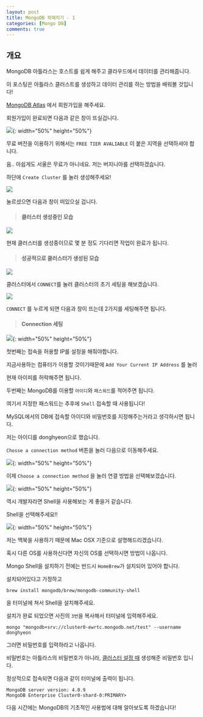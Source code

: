 ```yaml
---
layout: post
title: MongoDB 파헤치기 - 1
categories: [Mongo DB]
comments: true
---
```

## 개요

MongoDB 아틀라스는 호스트를 쉽게 해주고 클라우드에서 데이터를 관리해줍니다. 

이 포스팅은 아틀라스 클러스트를 생성하고 데이터 관리를 하는 방법을 배워볼 것입니다! 

[MongoDB Atlas](https://www.mongodb.com/cloud/atlas?jmp=docs) 에서 회원가입을 해주세요.

회원가입이 완료되면 다음과 같은 창이 뜨실겁니다.

![](https://github.com/DaeAkin/DaeAkin.github.io/blob/master/img/blog/mongo/image1.png?raw=true){: width="50%" height="50%"}

무료 버전을 이용하기 위해서는 `FREE TIER AVALIABLE` 이 붙은 지역을 선택하셔야 합니다. 

음.. 아쉽게도 서울은 무료가 아니네요. 저는 버지니아를 선택하겠습니다.

하단에 `Create Cluster` 를 눌러 생성해주세요!

![](https://github.com/DaeAkin/DaeAkin.github.io/blob/master/img/blog/mongo/image2.png?raw=true)



눌르셨으면 다음과 창이 떠있으실 겁니다.

> #### 클러스터 생성중인 모습

![](https://github.com/DaeAkin/DaeAkin.github.io/blob/master/img/blog/mongo/image3.png?raw=true)

현재 클러스터를 생성중이므로 몇 분 정도 기다리면 작업이 완료가 됩니다.

> #### 성공적으로 클러스터가 생성된 모습

![](https://github.com/DaeAkin/DaeAkin.github.io/blob/master/img/blog/mongo/image4.png?raw=true)

클러스터에서 `CONNECT`를 눌러 클러스터의 초기 세팅을 해보겠습니다.

![](https://github.com/DaeAkin/DaeAkin.github.io/blob/master/img/blog/mongo/image5.png?raw=true)



`CONNECT` 를 누르게 되면 다음과 창이 뜨는데 2가지를 세팅해주면 됩니다.

> #### Connection 세팅

![](https://github.com/DaeAkin/DaeAkin.github.io/blob/master/img/blog/mongo/image6.png?raw=true){: width="50%" height="50%"}

첫번째는 접속을 허용할 IP를 설정을 해줘야합니다. 

지금사용하는 컴퓨터가 이용할 것이기때문에 `Add Your Current IP Address` 를 눌러 

현재 아이피를 허락해주면 됩니다.

두번째는 MongoDB를 이용할 `아이디`와 `패스워드`를 적어주면 됩니다. 

여기서 지정한 패스워드는 추후에 `Shell` 접속할 때 사용됩니다!

MySQL에서의 DB에 접속할 아이디와 비밀번호를 지정해주는거라고 생각하시면 됩니다. 

저는 아이디를 donghyeon으로 했습니다.

`Chosse a connection method` 버튼을 눌러 다음으로 이동해주세요.

![](https://github.com/DaeAkin/DaeAkin.github.io/blob/master/img/blog/mongo/image7.png?raw=true){: width="50%" height="50%"}

이제 `Choose a connection method` 을 눌러 연결 방법을 선택해보겠습니다.

![](https://github.com/DaeAkin/DaeAkin.github.io/blob/master/img/blog/mongo/image8.png?raw=true){: width="50%" height="50%"}

역시 개발자라면 Shell을 사용해보는 게 좋을거 같습니다. 

Shell을 선택해주세요!!

![](https://github.com/DaeAkin/DaeAkin.github.io/blob/master/img/blog/mongo/image9.png?raw=true){: width="50%" height="50%"}

저는 맥북을 사용하기 때문에 Mac OSX 기준으로 설명해드리겠습니다.

혹시 다른 OS를 사용하신다면 자신의 OS를 선택하시면 방법이 나옵니다.

Mongo Shell을 설치하기 전에는 반드시 `HomeBrew`가 설치되어 있어야 합니다. 

설치되어있다고 가정하고 

```
brew install mongodb/brew/mongodb-community-shell
```

을 터미널에 쳐서 Shell을 설치해주세요.

설치가 완료 되었으면 사진의 `3번`을 복사해서 터미널에 입력해주세요.

```
mongo "mongodb+srv://cluster0-ewrtc.mongodb.net/test" --username donghyeon
```

그러면 비밀번호를 입력하라고 나옵니다. 

비밀번호는 아틀라스의 비밀번호가 아니라, <u>클러스터 설정 때</u> 생성해준 비밀번호 입니다.

정상적으로 접속되면 다음과 같이 터미널에 출력이 됩니다.

```
MongoDB server version: 4.0.9
MongoDB Enterprise Cluster0-shard-0:PRIMARY>
```

다음 시간에는 MongoDB의 기초적인 사용법에 대해 알아보도록 하겠습니다!

